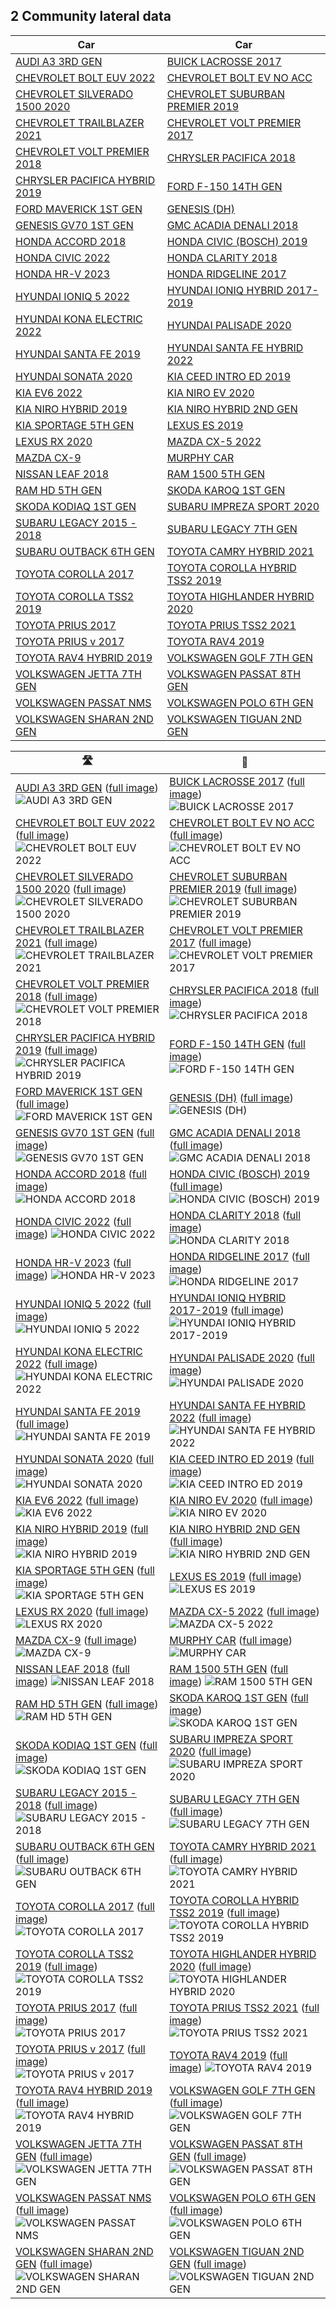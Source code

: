 
## 2 Community lateral data


| Car | Car |
|-|-|
| [AUDI A3 3RD GEN](https://github.com/twilsonco/openpilot/blob/log-info/data/2%20Community%20lateral%20data/./AUDI%20A3%203RD%20GEN.png?raw=true) |  [BUICK LACROSSE 2017](https://github.com/twilsonco/openpilot/blob/log-info/data/2%20Community%20lateral%20data/./BUICK%20LACROSSE%202017.png?raw=true) |
| [CHEVROLET BOLT EUV 2022](https://github.com/twilsonco/openpilot/blob/log-info/data/2%20Community%20lateral%20data/./CHEVROLET%20BOLT%20EUV%202022.png?raw=true) |  [CHEVROLET BOLT EV NO ACC](https://github.com/twilsonco/openpilot/blob/log-info/data/2%20Community%20lateral%20data/./CHEVROLET%20BOLT%20EV%20NO%20ACC.png?raw=true) |
| [CHEVROLET SILVERADO 1500 2020](https://github.com/twilsonco/openpilot/blob/log-info/data/2%20Community%20lateral%20data/./CHEVROLET%20SILVERADO%201500%202020.png?raw=true) |  [CHEVROLET SUBURBAN PREMIER 2019](https://github.com/twilsonco/openpilot/blob/log-info/data/2%20Community%20lateral%20data/./CHEVROLET%20SUBURBAN%20PREMIER%202019.png?raw=true) |
| [CHEVROLET TRAILBLAZER 2021](https://github.com/twilsonco/openpilot/blob/log-info/data/2%20Community%20lateral%20data/./CHEVROLET%20TRAILBLAZER%202021.png?raw=true) |  [CHEVROLET VOLT PREMIER 2017](https://github.com/twilsonco/openpilot/blob/log-info/data/2%20Community%20lateral%20data/./CHEVROLET%20VOLT%20PREMIER%202017.png?raw=true) |
| [CHEVROLET VOLT PREMIER 2018](https://github.com/twilsonco/openpilot/blob/log-info/data/2%20Community%20lateral%20data/./CHEVROLET%20VOLT%20PREMIER%202018.png?raw=true) |  [CHRYSLER PACIFICA 2018](https://github.com/twilsonco/openpilot/blob/log-info/data/2%20Community%20lateral%20data/./CHRYSLER%20PACIFICA%202018.png?raw=true) |
| [CHRYSLER PACIFICA HYBRID 2019](https://github.com/twilsonco/openpilot/blob/log-info/data/2%20Community%20lateral%20data/./CHRYSLER%20PACIFICA%20HYBRID%202019.png?raw=true) |  [FORD F-150 14TH GEN](https://github.com/twilsonco/openpilot/blob/log-info/data/2%20Community%20lateral%20data/./FORD%20F-150%2014TH%20GEN.png?raw=true) |
| [FORD MAVERICK 1ST GEN](https://github.com/twilsonco/openpilot/blob/log-info/data/2%20Community%20lateral%20data/./FORD%20MAVERICK%201ST%20GEN.png?raw=true) |  [GENESIS (DH)](https://github.com/twilsonco/openpilot/blob/log-info/data/2%20Community%20lateral%20data/./GENESIS%20(DH).png?raw=true) |
| [GENESIS GV70 1ST GEN](https://github.com/twilsonco/openpilot/blob/log-info/data/2%20Community%20lateral%20data/./GENESIS%20GV70%201ST%20GEN.png?raw=true) |  [GMC ACADIA DENALI 2018](https://github.com/twilsonco/openpilot/blob/log-info/data/2%20Community%20lateral%20data/./GMC%20ACADIA%20DENALI%202018.png?raw=true) |
| [HONDA ACCORD 2018](https://github.com/twilsonco/openpilot/blob/log-info/data/2%20Community%20lateral%20data/./HONDA%20ACCORD%202018.png?raw=true) |  [HONDA CIVIC (BOSCH) 2019](https://github.com/twilsonco/openpilot/blob/log-info/data/2%20Community%20lateral%20data/./HONDA%20CIVIC%20(BOSCH)%202019.png?raw=true) |
| [HONDA CIVIC 2022](https://github.com/twilsonco/openpilot/blob/log-info/data/2%20Community%20lateral%20data/./HONDA%20CIVIC%202022.png?raw=true) |  [HONDA CLARITY 2018](https://github.com/twilsonco/openpilot/blob/log-info/data/2%20Community%20lateral%20data/./HONDA%20CLARITY%202018.png?raw=true) |
| [HONDA HR-V 2023](https://github.com/twilsonco/openpilot/blob/log-info/data/2%20Community%20lateral%20data/./HONDA%20HR-V%202023.png?raw=true) |  [HONDA RIDGELINE 2017](https://github.com/twilsonco/openpilot/blob/log-info/data/2%20Community%20lateral%20data/./HONDA%20RIDGELINE%202017.png?raw=true) |
| [HYUNDAI IONIQ 5 2022](https://github.com/twilsonco/openpilot/blob/log-info/data/2%20Community%20lateral%20data/./HYUNDAI%20IONIQ%205%202022.png?raw=true) |  [HYUNDAI IONIQ HYBRID 2017-2019](https://github.com/twilsonco/openpilot/blob/log-info/data/2%20Community%20lateral%20data/./HYUNDAI%20IONIQ%20HYBRID%202017-2019.png?raw=true) |
| [HYUNDAI KONA ELECTRIC 2022](https://github.com/twilsonco/openpilot/blob/log-info/data/2%20Community%20lateral%20data/./HYUNDAI%20KONA%20ELECTRIC%202022.png?raw=true) |  [HYUNDAI PALISADE 2020](https://github.com/twilsonco/openpilot/blob/log-info/data/2%20Community%20lateral%20data/./HYUNDAI%20PALISADE%202020.png?raw=true) |
| [HYUNDAI SANTA FE 2019](https://github.com/twilsonco/openpilot/blob/log-info/data/2%20Community%20lateral%20data/./HYUNDAI%20SANTA%20FE%202019.png?raw=true) |  [HYUNDAI SANTA FE HYBRID 2022](https://github.com/twilsonco/openpilot/blob/log-info/data/2%20Community%20lateral%20data/./HYUNDAI%20SANTA%20FE%20HYBRID%202022.png?raw=true) |
| [HYUNDAI SONATA 2020](https://github.com/twilsonco/openpilot/blob/log-info/data/2%20Community%20lateral%20data/./HYUNDAI%20SONATA%202020.png?raw=true) |  [KIA CEED INTRO ED 2019](https://github.com/twilsonco/openpilot/blob/log-info/data/2%20Community%20lateral%20data/./KIA%20CEED%20INTRO%20ED%202019.png?raw=true) |
| [KIA EV6 2022](https://github.com/twilsonco/openpilot/blob/log-info/data/2%20Community%20lateral%20data/./KIA%20EV6%202022.png?raw=true) |  [KIA NIRO EV 2020](https://github.com/twilsonco/openpilot/blob/log-info/data/2%20Community%20lateral%20data/./KIA%20NIRO%20EV%202020.png?raw=true) |
| [KIA NIRO HYBRID 2019](https://github.com/twilsonco/openpilot/blob/log-info/data/2%20Community%20lateral%20data/./KIA%20NIRO%20HYBRID%202019.png?raw=true) |  [KIA NIRO HYBRID 2ND GEN](https://github.com/twilsonco/openpilot/blob/log-info/data/2%20Community%20lateral%20data/./KIA%20NIRO%20HYBRID%202ND%20GEN.png?raw=true) |
| [KIA SPORTAGE 5TH GEN](https://github.com/twilsonco/openpilot/blob/log-info/data/2%20Community%20lateral%20data/./KIA%20SPORTAGE%205TH%20GEN.png?raw=true) |  [LEXUS ES 2019](https://github.com/twilsonco/openpilot/blob/log-info/data/2%20Community%20lateral%20data/./LEXUS%20ES%202019.png?raw=true) |
| [LEXUS RX 2020](https://github.com/twilsonco/openpilot/blob/log-info/data/2%20Community%20lateral%20data/./LEXUS%20RX%202020.png?raw=true) |  [MAZDA CX-5 2022](https://github.com/twilsonco/openpilot/blob/log-info/data/2%20Community%20lateral%20data/./MAZDA%20CX-5%202022.png?raw=true) |
| [MAZDA CX-9](https://github.com/twilsonco/openpilot/blob/log-info/data/2%20Community%20lateral%20data/./MAZDA%20CX-9.png?raw=true) |  [MURPHY CAR](https://github.com/twilsonco/openpilot/blob/log-info/data/2%20Community%20lateral%20data/./MURPHY%20CAR.png?raw=true) |
| [NISSAN LEAF 2018](https://github.com/twilsonco/openpilot/blob/log-info/data/2%20Community%20lateral%20data/./NISSAN%20LEAF%202018.png?raw=true) |  [RAM 1500 5TH GEN](https://github.com/twilsonco/openpilot/blob/log-info/data/2%20Community%20lateral%20data/./RAM%201500%205TH%20GEN.png?raw=true) |
| [RAM HD 5TH GEN](https://github.com/twilsonco/openpilot/blob/log-info/data/2%20Community%20lateral%20data/./RAM%20HD%205TH%20GEN.png?raw=true) |  [SKODA KAROQ 1ST GEN](https://github.com/twilsonco/openpilot/blob/log-info/data/2%20Community%20lateral%20data/./SKODA%20KAROQ%201ST%20GEN.png?raw=true) |
| [SKODA KODIAQ 1ST GEN](https://github.com/twilsonco/openpilot/blob/log-info/data/2%20Community%20lateral%20data/./SKODA%20KODIAQ%201ST%20GEN.png?raw=true) |  [SUBARU IMPREZA SPORT 2020](https://github.com/twilsonco/openpilot/blob/log-info/data/2%20Community%20lateral%20data/./SUBARU%20IMPREZA%20SPORT%202020.png?raw=true) |
| [SUBARU LEGACY 2015 - 2018](https://github.com/twilsonco/openpilot/blob/log-info/data/2%20Community%20lateral%20data/./SUBARU%20LEGACY%202015%20-%202018.png?raw=true) |  [SUBARU LEGACY 7TH GEN](https://github.com/twilsonco/openpilot/blob/log-info/data/2%20Community%20lateral%20data/./SUBARU%20LEGACY%207TH%20GEN.png?raw=true) |
| [SUBARU OUTBACK 6TH GEN](https://github.com/twilsonco/openpilot/blob/log-info/data/2%20Community%20lateral%20data/./SUBARU%20OUTBACK%206TH%20GEN.png?raw=true) |  [TOYOTA CAMRY HYBRID 2021](https://github.com/twilsonco/openpilot/blob/log-info/data/2%20Community%20lateral%20data/./TOYOTA%20CAMRY%20HYBRID%202021.png?raw=true) |
| [TOYOTA COROLLA 2017](https://github.com/twilsonco/openpilot/blob/log-info/data/2%20Community%20lateral%20data/./TOYOTA%20COROLLA%202017.png?raw=true) |  [TOYOTA COROLLA HYBRID TSS2 2019](https://github.com/twilsonco/openpilot/blob/log-info/data/2%20Community%20lateral%20data/./TOYOTA%20COROLLA%20HYBRID%20TSS2%202019.png?raw=true) |
| [TOYOTA COROLLA TSS2 2019](https://github.com/twilsonco/openpilot/blob/log-info/data/2%20Community%20lateral%20data/./TOYOTA%20COROLLA%20TSS2%202019.png?raw=true) |  [TOYOTA HIGHLANDER HYBRID 2020](https://github.com/twilsonco/openpilot/blob/log-info/data/2%20Community%20lateral%20data/./TOYOTA%20HIGHLANDER%20HYBRID%202020.png?raw=true) |
| [TOYOTA PRIUS 2017](https://github.com/twilsonco/openpilot/blob/log-info/data/2%20Community%20lateral%20data/./TOYOTA%20PRIUS%202017.png?raw=true) |  [TOYOTA PRIUS TSS2 2021](https://github.com/twilsonco/openpilot/blob/log-info/data/2%20Community%20lateral%20data/./TOYOTA%20PRIUS%20TSS2%202021.png?raw=true) |
| [TOYOTA PRIUS v 2017](https://github.com/twilsonco/openpilot/blob/log-info/data/2%20Community%20lateral%20data/./TOYOTA%20PRIUS%20v%202017.png?raw=true) |  [TOYOTA RAV4 2019](https://github.com/twilsonco/openpilot/blob/log-info/data/2%20Community%20lateral%20data/./TOYOTA%20RAV4%202019.png?raw=true) |
| [TOYOTA RAV4 HYBRID 2019](https://github.com/twilsonco/openpilot/blob/log-info/data/2%20Community%20lateral%20data/./TOYOTA%20RAV4%20HYBRID%202019.png?raw=true) |  [VOLKSWAGEN GOLF 7TH GEN](https://github.com/twilsonco/openpilot/blob/log-info/data/2%20Community%20lateral%20data/./VOLKSWAGEN%20GOLF%207TH%20GEN.png?raw=true) |
| [VOLKSWAGEN JETTA 7TH GEN](https://github.com/twilsonco/openpilot/blob/log-info/data/2%20Community%20lateral%20data/./VOLKSWAGEN%20JETTA%207TH%20GEN.png?raw=true) |  [VOLKSWAGEN PASSAT 8TH GEN](https://github.com/twilsonco/openpilot/blob/log-info/data/2%20Community%20lateral%20data/./VOLKSWAGEN%20PASSAT%208TH%20GEN.png?raw=true) |
| [VOLKSWAGEN PASSAT NMS](https://github.com/twilsonco/openpilot/blob/log-info/data/2%20Community%20lateral%20data/./VOLKSWAGEN%20PASSAT%20NMS.png?raw=true) |  [VOLKSWAGEN POLO 6TH GEN](https://github.com/twilsonco/openpilot/blob/log-info/data/2%20Community%20lateral%20data/./VOLKSWAGEN%20POLO%206TH%20GEN.png?raw=true) |
| [VOLKSWAGEN SHARAN 2ND GEN](https://github.com/twilsonco/openpilot/blob/log-info/data/2%20Community%20lateral%20data/./VOLKSWAGEN%20SHARAN%202ND%20GEN.png?raw=true) |  [VOLKSWAGEN TIGUAN 2ND GEN](https://github.com/twilsonco/openpilot/blob/log-info/data/2%20Community%20lateral%20data/./VOLKSWAGEN%20TIGUAN%202ND%20GEN.png?raw=true) |


| 🛣️ | 🚗 |
| --- | --- |
| [AUDI A3 3RD GEN](#table-of-contents) ([full image](https://github.com/twilsonco/openpilot/blob/log-info/data/2%20Community%20lateral%20data/./AUDI%20A3%203RD%20GEN.png?raw=true)) ![AUDI A3 3RD GEN](https://github.com/twilsonco/openpilot/blob/log-info/thumbnails/./AUDI%20A3%203RD%20GEN_thumbnail.jpg?raw=true)| [BUICK LACROSSE 2017](#table-of-contents) ([full image](https://github.com/twilsonco/openpilot/blob/log-info/data/2%20Community%20lateral%20data/./BUICK%20LACROSSE%202017.png?raw=true)) ![BUICK LACROSSE 2017](https://github.com/twilsonco/openpilot/blob/log-info/thumbnails/./BUICK%20LACROSSE%202017_thumbnail.jpg?raw=true)|
| [CHEVROLET BOLT EUV 2022](#table-of-contents) ([full image](https://github.com/twilsonco/openpilot/blob/log-info/data/2%20Community%20lateral%20data/./CHEVROLET%20BOLT%20EUV%202022.png?raw=true)) ![CHEVROLET BOLT EUV 2022](https://github.com/twilsonco/openpilot/blob/log-info/thumbnails/./CHEVROLET%20BOLT%20EUV%202022_thumbnail.jpg?raw=true)| [CHEVROLET BOLT EV NO ACC](#table-of-contents) ([full image](https://github.com/twilsonco/openpilot/blob/log-info/data/2%20Community%20lateral%20data/./CHEVROLET%20BOLT%20EV%20NO%20ACC.png?raw=true)) ![CHEVROLET BOLT EV NO ACC](https://github.com/twilsonco/openpilot/blob/log-info/thumbnails/./CHEVROLET%20BOLT%20EV%20NO%20ACC_thumbnail.jpg?raw=true)|
| [CHEVROLET SILVERADO 1500 2020](#table-of-contents) ([full image](https://github.com/twilsonco/openpilot/blob/log-info/data/2%20Community%20lateral%20data/./CHEVROLET%20SILVERADO%201500%202020.png?raw=true)) ![CHEVROLET SILVERADO 1500 2020](https://github.com/twilsonco/openpilot/blob/log-info/thumbnails/./CHEVROLET%20SILVERADO%201500%202020_thumbnail.jpg?raw=true)| [CHEVROLET SUBURBAN PREMIER 2019](#table-of-contents) ([full image](https://github.com/twilsonco/openpilot/blob/log-info/data/2%20Community%20lateral%20data/./CHEVROLET%20SUBURBAN%20PREMIER%202019.png?raw=true)) ![CHEVROLET SUBURBAN PREMIER 2019](https://github.com/twilsonco/openpilot/blob/log-info/thumbnails/./CHEVROLET%20SUBURBAN%20PREMIER%202019_thumbnail.jpg?raw=true)|
| [CHEVROLET TRAILBLAZER 2021](#table-of-contents) ([full image](https://github.com/twilsonco/openpilot/blob/log-info/data/2%20Community%20lateral%20data/./CHEVROLET%20TRAILBLAZER%202021.png?raw=true)) ![CHEVROLET TRAILBLAZER 2021](https://github.com/twilsonco/openpilot/blob/log-info/thumbnails/./CHEVROLET%20TRAILBLAZER%202021_thumbnail.jpg?raw=true)| [CHEVROLET VOLT PREMIER 2017](#table-of-contents) ([full image](https://github.com/twilsonco/openpilot/blob/log-info/data/2%20Community%20lateral%20data/./CHEVROLET%20VOLT%20PREMIER%202017.png?raw=true)) ![CHEVROLET VOLT PREMIER 2017](https://github.com/twilsonco/openpilot/blob/log-info/thumbnails/./CHEVROLET%20VOLT%20PREMIER%202017_thumbnail.jpg?raw=true)|
| [CHEVROLET VOLT PREMIER 2018](#table-of-contents) ([full image](https://github.com/twilsonco/openpilot/blob/log-info/data/2%20Community%20lateral%20data/./CHEVROLET%20VOLT%20PREMIER%202018.png?raw=true)) ![CHEVROLET VOLT PREMIER 2018](https://github.com/twilsonco/openpilot/blob/log-info/thumbnails/./CHEVROLET%20VOLT%20PREMIER%202018_thumbnail.jpg?raw=true)| [CHRYSLER PACIFICA 2018](#table-of-contents) ([full image](https://github.com/twilsonco/openpilot/blob/log-info/data/2%20Community%20lateral%20data/./CHRYSLER%20PACIFICA%202018.png?raw=true)) ![CHRYSLER PACIFICA 2018](https://github.com/twilsonco/openpilot/blob/log-info/thumbnails/./CHRYSLER%20PACIFICA%202018_thumbnail.jpg?raw=true)|
| [CHRYSLER PACIFICA HYBRID 2019](#table-of-contents) ([full image](https://github.com/twilsonco/openpilot/blob/log-info/data/2%20Community%20lateral%20data/./CHRYSLER%20PACIFICA%20HYBRID%202019.png?raw=true)) ![CHRYSLER PACIFICA HYBRID 2019](https://github.com/twilsonco/openpilot/blob/log-info/thumbnails/./CHRYSLER%20PACIFICA%20HYBRID%202019_thumbnail.jpg?raw=true)| [FORD F-150 14TH GEN](#table-of-contents) ([full image](https://github.com/twilsonco/openpilot/blob/log-info/data/2%20Community%20lateral%20data/./FORD%20F-150%2014TH%20GEN.png?raw=true)) ![FORD F-150 14TH GEN](https://github.com/twilsonco/openpilot/blob/log-info/thumbnails/./FORD%20F-150%2014TH%20GEN_thumbnail.jpg?raw=true)|
| [FORD MAVERICK 1ST GEN](#table-of-contents) ([full image](https://github.com/twilsonco/openpilot/blob/log-info/data/2%20Community%20lateral%20data/./FORD%20MAVERICK%201ST%20GEN.png?raw=true)) ![FORD MAVERICK 1ST GEN](https://github.com/twilsonco/openpilot/blob/log-info/thumbnails/./FORD%20MAVERICK%201ST%20GEN_thumbnail.jpg?raw=true)| [GENESIS (DH)](#table-of-contents) ([full image](https://github.com/twilsonco/openpilot/blob/log-info/data/2%20Community%20lateral%20data/./GENESIS%20(DH).png?raw=true)) ![GENESIS (DH)](https://github.com/twilsonco/openpilot/blob/log-info/thumbnails/./GENESIS%20(DH)_thumbnail.jpg?raw=true)|
| [GENESIS GV70 1ST GEN](#table-of-contents) ([full image](https://github.com/twilsonco/openpilot/blob/log-info/data/2%20Community%20lateral%20data/./GENESIS%20GV70%201ST%20GEN.png?raw=true)) ![GENESIS GV70 1ST GEN](https://github.com/twilsonco/openpilot/blob/log-info/thumbnails/./GENESIS%20GV70%201ST%20GEN_thumbnail.jpg?raw=true)| [GMC ACADIA DENALI 2018](#table-of-contents) ([full image](https://github.com/twilsonco/openpilot/blob/log-info/data/2%20Community%20lateral%20data/./GMC%20ACADIA%20DENALI%202018.png?raw=true)) ![GMC ACADIA DENALI 2018](https://github.com/twilsonco/openpilot/blob/log-info/thumbnails/./GMC%20ACADIA%20DENALI%202018_thumbnail.jpg?raw=true)|
| [HONDA ACCORD 2018](#table-of-contents) ([full image](https://github.com/twilsonco/openpilot/blob/log-info/data/2%20Community%20lateral%20data/./HONDA%20ACCORD%202018.png?raw=true)) ![HONDA ACCORD 2018](https://github.com/twilsonco/openpilot/blob/log-info/thumbnails/./HONDA%20ACCORD%202018_thumbnail.jpg?raw=true)| [HONDA CIVIC (BOSCH) 2019](#table-of-contents) ([full image](https://github.com/twilsonco/openpilot/blob/log-info/data/2%20Community%20lateral%20data/./HONDA%20CIVIC%20(BOSCH)%202019.png?raw=true)) ![HONDA CIVIC (BOSCH) 2019](https://github.com/twilsonco/openpilot/blob/log-info/thumbnails/./HONDA%20CIVIC%20(BOSCH)%202019_thumbnail.jpg?raw=true)|
| [HONDA CIVIC 2022](#table-of-contents) ([full image](https://github.com/twilsonco/openpilot/blob/log-info/data/2%20Community%20lateral%20data/./HONDA%20CIVIC%202022.png?raw=true)) ![HONDA CIVIC 2022](https://github.com/twilsonco/openpilot/blob/log-info/thumbnails/./HONDA%20CIVIC%202022_thumbnail.jpg?raw=true)| [HONDA CLARITY 2018](#table-of-contents) ([full image](https://github.com/twilsonco/openpilot/blob/log-info/data/2%20Community%20lateral%20data/./HONDA%20CLARITY%202018.png?raw=true)) ![HONDA CLARITY 2018](https://github.com/twilsonco/openpilot/blob/log-info/thumbnails/./HONDA%20CLARITY%202018_thumbnail.jpg?raw=true)|
| [HONDA HR-V 2023](#table-of-contents) ([full image](https://github.com/twilsonco/openpilot/blob/log-info/data/2%20Community%20lateral%20data/./HONDA%20HR-V%202023.png?raw=true)) ![HONDA HR-V 2023](https://github.com/twilsonco/openpilot/blob/log-info/thumbnails/./HONDA%20HR-V%202023_thumbnail.jpg?raw=true)| [HONDA RIDGELINE 2017](#table-of-contents) ([full image](https://github.com/twilsonco/openpilot/blob/log-info/data/2%20Community%20lateral%20data/./HONDA%20RIDGELINE%202017.png?raw=true)) ![HONDA RIDGELINE 2017](https://github.com/twilsonco/openpilot/blob/log-info/thumbnails/./HONDA%20RIDGELINE%202017_thumbnail.jpg?raw=true)|
| [HYUNDAI IONIQ 5 2022](#table-of-contents) ([full image](https://github.com/twilsonco/openpilot/blob/log-info/data/2%20Community%20lateral%20data/./HYUNDAI%20IONIQ%205%202022.png?raw=true)) ![HYUNDAI IONIQ 5 2022](https://github.com/twilsonco/openpilot/blob/log-info/thumbnails/./HYUNDAI%20IONIQ%205%202022_thumbnail.jpg?raw=true)| [HYUNDAI IONIQ HYBRID 2017-2019](#table-of-contents) ([full image](https://github.com/twilsonco/openpilot/blob/log-info/data/2%20Community%20lateral%20data/./HYUNDAI%20IONIQ%20HYBRID%202017-2019.png?raw=true)) ![HYUNDAI IONIQ HYBRID 2017-2019](https://github.com/twilsonco/openpilot/blob/log-info/thumbnails/./HYUNDAI%20IONIQ%20HYBRID%202017-2019_thumbnail.jpg?raw=true)|
| [HYUNDAI KONA ELECTRIC 2022](#table-of-contents) ([full image](https://github.com/twilsonco/openpilot/blob/log-info/data/2%20Community%20lateral%20data/./HYUNDAI%20KONA%20ELECTRIC%202022.png?raw=true)) ![HYUNDAI KONA ELECTRIC 2022](https://github.com/twilsonco/openpilot/blob/log-info/thumbnails/./HYUNDAI%20KONA%20ELECTRIC%202022_thumbnail.jpg?raw=true)| [HYUNDAI PALISADE 2020](#table-of-contents) ([full image](https://github.com/twilsonco/openpilot/blob/log-info/data/2%20Community%20lateral%20data/./HYUNDAI%20PALISADE%202020.png?raw=true)) ![HYUNDAI PALISADE 2020](https://github.com/twilsonco/openpilot/blob/log-info/thumbnails/./HYUNDAI%20PALISADE%202020_thumbnail.jpg?raw=true)|
| [HYUNDAI SANTA FE 2019](#table-of-contents) ([full image](https://github.com/twilsonco/openpilot/blob/log-info/data/2%20Community%20lateral%20data/./HYUNDAI%20SANTA%20FE%202019.png?raw=true)) ![HYUNDAI SANTA FE 2019](https://github.com/twilsonco/openpilot/blob/log-info/thumbnails/./HYUNDAI%20SANTA%20FE%202019_thumbnail.jpg?raw=true)| [HYUNDAI SANTA FE HYBRID 2022](#table-of-contents) ([full image](https://github.com/twilsonco/openpilot/blob/log-info/data/2%20Community%20lateral%20data/./HYUNDAI%20SANTA%20FE%20HYBRID%202022.png?raw=true)) ![HYUNDAI SANTA FE HYBRID 2022](https://github.com/twilsonco/openpilot/blob/log-info/thumbnails/./HYUNDAI%20SANTA%20FE%20HYBRID%202022_thumbnail.jpg?raw=true)|
| [HYUNDAI SONATA 2020](#table-of-contents) ([full image](https://github.com/twilsonco/openpilot/blob/log-info/data/2%20Community%20lateral%20data/./HYUNDAI%20SONATA%202020.png?raw=true)) ![HYUNDAI SONATA 2020](https://github.com/twilsonco/openpilot/blob/log-info/thumbnails/./HYUNDAI%20SONATA%202020_thumbnail.jpg?raw=true)| [KIA CEED INTRO ED 2019](#table-of-contents) ([full image](https://github.com/twilsonco/openpilot/blob/log-info/data/2%20Community%20lateral%20data/./KIA%20CEED%20INTRO%20ED%202019.png?raw=true)) ![KIA CEED INTRO ED 2019](https://github.com/twilsonco/openpilot/blob/log-info/thumbnails/./KIA%20CEED%20INTRO%20ED%202019_thumbnail.jpg?raw=true)|
| [KIA EV6 2022](#table-of-contents) ([full image](https://github.com/twilsonco/openpilot/blob/log-info/data/2%20Community%20lateral%20data/./KIA%20EV6%202022.png?raw=true)) ![KIA EV6 2022](https://github.com/twilsonco/openpilot/blob/log-info/thumbnails/./KIA%20EV6%202022_thumbnail.jpg?raw=true)| [KIA NIRO EV 2020](#table-of-contents) ([full image](https://github.com/twilsonco/openpilot/blob/log-info/data/2%20Community%20lateral%20data/./KIA%20NIRO%20EV%202020.png?raw=true)) ![KIA NIRO EV 2020](https://github.com/twilsonco/openpilot/blob/log-info/thumbnails/./KIA%20NIRO%20EV%202020_thumbnail.jpg?raw=true)|
| [KIA NIRO HYBRID 2019](#table-of-contents) ([full image](https://github.com/twilsonco/openpilot/blob/log-info/data/2%20Community%20lateral%20data/./KIA%20NIRO%20HYBRID%202019.png?raw=true)) ![KIA NIRO HYBRID 2019](https://github.com/twilsonco/openpilot/blob/log-info/thumbnails/./KIA%20NIRO%20HYBRID%202019_thumbnail.jpg?raw=true)| [KIA NIRO HYBRID 2ND GEN](#table-of-contents) ([full image](https://github.com/twilsonco/openpilot/blob/log-info/data/2%20Community%20lateral%20data/./KIA%20NIRO%20HYBRID%202ND%20GEN.png?raw=true)) ![KIA NIRO HYBRID 2ND GEN](https://github.com/twilsonco/openpilot/blob/log-info/thumbnails/./KIA%20NIRO%20HYBRID%202ND%20GEN_thumbnail.jpg?raw=true)|
| [KIA SPORTAGE 5TH GEN](#table-of-contents) ([full image](https://github.com/twilsonco/openpilot/blob/log-info/data/2%20Community%20lateral%20data/./KIA%20SPORTAGE%205TH%20GEN.png?raw=true)) ![KIA SPORTAGE 5TH GEN](https://github.com/twilsonco/openpilot/blob/log-info/thumbnails/./KIA%20SPORTAGE%205TH%20GEN_thumbnail.jpg?raw=true)| [LEXUS ES 2019](#table-of-contents) ([full image](https://github.com/twilsonco/openpilot/blob/log-info/data/2%20Community%20lateral%20data/./LEXUS%20ES%202019.png?raw=true)) ![LEXUS ES 2019](https://github.com/twilsonco/openpilot/blob/log-info/thumbnails/./LEXUS%20ES%202019_thumbnail.jpg?raw=true)|
| [LEXUS RX 2020](#table-of-contents) ([full image](https://github.com/twilsonco/openpilot/blob/log-info/data/2%20Community%20lateral%20data/./LEXUS%20RX%202020.png?raw=true)) ![LEXUS RX 2020](https://github.com/twilsonco/openpilot/blob/log-info/thumbnails/./LEXUS%20RX%202020_thumbnail.jpg?raw=true)| [MAZDA CX-5 2022](#table-of-contents) ([full image](https://github.com/twilsonco/openpilot/blob/log-info/data/2%20Community%20lateral%20data/./MAZDA%20CX-5%202022.png?raw=true)) ![MAZDA CX-5 2022](https://github.com/twilsonco/openpilot/blob/log-info/thumbnails/./MAZDA%20CX-5%202022_thumbnail.jpg?raw=true)|
| [MAZDA CX-9](#table-of-contents) ([full image](https://github.com/twilsonco/openpilot/blob/log-info/data/2%20Community%20lateral%20data/./MAZDA%20CX-9.png?raw=true)) ![MAZDA CX-9](https://github.com/twilsonco/openpilot/blob/log-info/thumbnails/./MAZDA%20CX-9_thumbnail.jpg?raw=true)| [MURPHY CAR](#table-of-contents) ([full image](https://github.com/twilsonco/openpilot/blob/log-info/data/2%20Community%20lateral%20data/./MURPHY%20CAR.png?raw=true)) ![MURPHY CAR](https://github.com/twilsonco/openpilot/blob/log-info/thumbnails/./MURPHY%20CAR_thumbnail.jpg?raw=true)|
| [NISSAN LEAF 2018](#table-of-contents) ([full image](https://github.com/twilsonco/openpilot/blob/log-info/data/2%20Community%20lateral%20data/./NISSAN%20LEAF%202018.png?raw=true)) ![NISSAN LEAF 2018](https://github.com/twilsonco/openpilot/blob/log-info/thumbnails/./NISSAN%20LEAF%202018_thumbnail.jpg?raw=true)| [RAM 1500 5TH GEN](#table-of-contents) ([full image](https://github.com/twilsonco/openpilot/blob/log-info/data/2%20Community%20lateral%20data/./RAM%201500%205TH%20GEN.png?raw=true)) ![RAM 1500 5TH GEN](https://github.com/twilsonco/openpilot/blob/log-info/thumbnails/./RAM%201500%205TH%20GEN_thumbnail.jpg?raw=true)|
| [RAM HD 5TH GEN](#table-of-contents) ([full image](https://github.com/twilsonco/openpilot/blob/log-info/data/2%20Community%20lateral%20data/./RAM%20HD%205TH%20GEN.png?raw=true)) ![RAM HD 5TH GEN](https://github.com/twilsonco/openpilot/blob/log-info/thumbnails/./RAM%20HD%205TH%20GEN_thumbnail.jpg?raw=true)| [SKODA KAROQ 1ST GEN](#table-of-contents) ([full image](https://github.com/twilsonco/openpilot/blob/log-info/data/2%20Community%20lateral%20data/./SKODA%20KAROQ%201ST%20GEN.png?raw=true)) ![SKODA KAROQ 1ST GEN](https://github.com/twilsonco/openpilot/blob/log-info/thumbnails/./SKODA%20KAROQ%201ST%20GEN_thumbnail.jpg?raw=true)|
| [SKODA KODIAQ 1ST GEN](#table-of-contents) ([full image](https://github.com/twilsonco/openpilot/blob/log-info/data/2%20Community%20lateral%20data/./SKODA%20KODIAQ%201ST%20GEN.png?raw=true)) ![SKODA KODIAQ 1ST GEN](https://github.com/twilsonco/openpilot/blob/log-info/thumbnails/./SKODA%20KODIAQ%201ST%20GEN_thumbnail.jpg?raw=true)| [SUBARU IMPREZA SPORT 2020](#table-of-contents) ([full image](https://github.com/twilsonco/openpilot/blob/log-info/data/2%20Community%20lateral%20data/./SUBARU%20IMPREZA%20SPORT%202020.png?raw=true)) ![SUBARU IMPREZA SPORT 2020](https://github.com/twilsonco/openpilot/blob/log-info/thumbnails/./SUBARU%20IMPREZA%20SPORT%202020_thumbnail.jpg?raw=true)|
| [SUBARU LEGACY 2015 - 2018](#table-of-contents) ([full image](https://github.com/twilsonco/openpilot/blob/log-info/data/2%20Community%20lateral%20data/./SUBARU%20LEGACY%202015%20-%202018.png?raw=true)) ![SUBARU LEGACY 2015 - 2018](https://github.com/twilsonco/openpilot/blob/log-info/thumbnails/./SUBARU%20LEGACY%202015%20-%202018_thumbnail.jpg?raw=true)| [SUBARU LEGACY 7TH GEN](#table-of-contents) ([full image](https://github.com/twilsonco/openpilot/blob/log-info/data/2%20Community%20lateral%20data/./SUBARU%20LEGACY%207TH%20GEN.png?raw=true)) ![SUBARU LEGACY 7TH GEN](https://github.com/twilsonco/openpilot/blob/log-info/thumbnails/./SUBARU%20LEGACY%207TH%20GEN_thumbnail.jpg?raw=true)|
| [SUBARU OUTBACK 6TH GEN](#table-of-contents) ([full image](https://github.com/twilsonco/openpilot/blob/log-info/data/2%20Community%20lateral%20data/./SUBARU%20OUTBACK%206TH%20GEN.png?raw=true)) ![SUBARU OUTBACK 6TH GEN](https://github.com/twilsonco/openpilot/blob/log-info/thumbnails/./SUBARU%20OUTBACK%206TH%20GEN_thumbnail.jpg?raw=true)| [TOYOTA CAMRY HYBRID 2021](#table-of-contents) ([full image](https://github.com/twilsonco/openpilot/blob/log-info/data/2%20Community%20lateral%20data/./TOYOTA%20CAMRY%20HYBRID%202021.png?raw=true)) ![TOYOTA CAMRY HYBRID 2021](https://github.com/twilsonco/openpilot/blob/log-info/thumbnails/./TOYOTA%20CAMRY%20HYBRID%202021_thumbnail.jpg?raw=true)|
| [TOYOTA COROLLA 2017](#table-of-contents) ([full image](https://github.com/twilsonco/openpilot/blob/log-info/data/2%20Community%20lateral%20data/./TOYOTA%20COROLLA%202017.png?raw=true)) ![TOYOTA COROLLA 2017](https://github.com/twilsonco/openpilot/blob/log-info/thumbnails/./TOYOTA%20COROLLA%202017_thumbnail.jpg?raw=true)| [TOYOTA COROLLA HYBRID TSS2 2019](#table-of-contents) ([full image](https://github.com/twilsonco/openpilot/blob/log-info/data/2%20Community%20lateral%20data/./TOYOTA%20COROLLA%20HYBRID%20TSS2%202019.png?raw=true)) ![TOYOTA COROLLA HYBRID TSS2 2019](https://github.com/twilsonco/openpilot/blob/log-info/thumbnails/./TOYOTA%20COROLLA%20HYBRID%20TSS2%202019_thumbnail.jpg?raw=true)|
| [TOYOTA COROLLA TSS2 2019](#table-of-contents) ([full image](https://github.com/twilsonco/openpilot/blob/log-info/data/2%20Community%20lateral%20data/./TOYOTA%20COROLLA%20TSS2%202019.png?raw=true)) ![TOYOTA COROLLA TSS2 2019](https://github.com/twilsonco/openpilot/blob/log-info/thumbnails/./TOYOTA%20COROLLA%20TSS2%202019_thumbnail.jpg?raw=true)| [TOYOTA HIGHLANDER HYBRID 2020](#table-of-contents) ([full image](https://github.com/twilsonco/openpilot/blob/log-info/data/2%20Community%20lateral%20data/./TOYOTA%20HIGHLANDER%20HYBRID%202020.png?raw=true)) ![TOYOTA HIGHLANDER HYBRID 2020](https://github.com/twilsonco/openpilot/blob/log-info/thumbnails/./TOYOTA%20HIGHLANDER%20HYBRID%202020_thumbnail.jpg?raw=true)|
| [TOYOTA PRIUS 2017](#table-of-contents) ([full image](https://github.com/twilsonco/openpilot/blob/log-info/data/2%20Community%20lateral%20data/./TOYOTA%20PRIUS%202017.png?raw=true)) ![TOYOTA PRIUS 2017](https://github.com/twilsonco/openpilot/blob/log-info/thumbnails/./TOYOTA%20PRIUS%202017_thumbnail.jpg?raw=true)| [TOYOTA PRIUS TSS2 2021](#table-of-contents) ([full image](https://github.com/twilsonco/openpilot/blob/log-info/data/2%20Community%20lateral%20data/./TOYOTA%20PRIUS%20TSS2%202021.png?raw=true)) ![TOYOTA PRIUS TSS2 2021](https://github.com/twilsonco/openpilot/blob/log-info/thumbnails/./TOYOTA%20PRIUS%20TSS2%202021_thumbnail.jpg?raw=true)|
| [TOYOTA PRIUS v 2017](#table-of-contents) ([full image](https://github.com/twilsonco/openpilot/blob/log-info/data/2%20Community%20lateral%20data/./TOYOTA%20PRIUS%20v%202017.png?raw=true)) ![TOYOTA PRIUS v 2017](https://github.com/twilsonco/openpilot/blob/log-info/thumbnails/./TOYOTA%20PRIUS%20v%202017_thumbnail.jpg?raw=true)| [TOYOTA RAV4 2019](#table-of-contents) ([full image](https://github.com/twilsonco/openpilot/blob/log-info/data/2%20Community%20lateral%20data/./TOYOTA%20RAV4%202019.png?raw=true)) ![TOYOTA RAV4 2019](https://github.com/twilsonco/openpilot/blob/log-info/thumbnails/./TOYOTA%20RAV4%202019_thumbnail.jpg?raw=true)|
| [TOYOTA RAV4 HYBRID 2019](#table-of-contents) ([full image](https://github.com/twilsonco/openpilot/blob/log-info/data/2%20Community%20lateral%20data/./TOYOTA%20RAV4%20HYBRID%202019.png?raw=true)) ![TOYOTA RAV4 HYBRID 2019](https://github.com/twilsonco/openpilot/blob/log-info/thumbnails/./TOYOTA%20RAV4%20HYBRID%202019_thumbnail.jpg?raw=true)| [VOLKSWAGEN GOLF 7TH GEN](#table-of-contents) ([full image](https://github.com/twilsonco/openpilot/blob/log-info/data/2%20Community%20lateral%20data/./VOLKSWAGEN%20GOLF%207TH%20GEN.png?raw=true)) ![VOLKSWAGEN GOLF 7TH GEN](https://github.com/twilsonco/openpilot/blob/log-info/thumbnails/./VOLKSWAGEN%20GOLF%207TH%20GEN_thumbnail.jpg?raw=true)|
| [VOLKSWAGEN JETTA 7TH GEN](#table-of-contents) ([full image](https://github.com/twilsonco/openpilot/blob/log-info/data/2%20Community%20lateral%20data/./VOLKSWAGEN%20JETTA%207TH%20GEN.png?raw=true)) ![VOLKSWAGEN JETTA 7TH GEN](https://github.com/twilsonco/openpilot/blob/log-info/thumbnails/./VOLKSWAGEN%20JETTA%207TH%20GEN_thumbnail.jpg?raw=true)| [VOLKSWAGEN PASSAT 8TH GEN](#table-of-contents) ([full image](https://github.com/twilsonco/openpilot/blob/log-info/data/2%20Community%20lateral%20data/./VOLKSWAGEN%20PASSAT%208TH%20GEN.png?raw=true)) ![VOLKSWAGEN PASSAT 8TH GEN](https://github.com/twilsonco/openpilot/blob/log-info/thumbnails/./VOLKSWAGEN%20PASSAT%208TH%20GEN_thumbnail.jpg?raw=true)|
| [VOLKSWAGEN PASSAT NMS](#table-of-contents) ([full image](https://github.com/twilsonco/openpilot/blob/log-info/data/2%20Community%20lateral%20data/./VOLKSWAGEN%20PASSAT%20NMS.png?raw=true)) ![VOLKSWAGEN PASSAT NMS](https://github.com/twilsonco/openpilot/blob/log-info/thumbnails/./VOLKSWAGEN%20PASSAT%20NMS_thumbnail.jpg?raw=true)| [VOLKSWAGEN POLO 6TH GEN](#table-of-contents) ([full image](https://github.com/twilsonco/openpilot/blob/log-info/data/2%20Community%20lateral%20data/./VOLKSWAGEN%20POLO%206TH%20GEN.png?raw=true)) ![VOLKSWAGEN POLO 6TH GEN](https://github.com/twilsonco/openpilot/blob/log-info/thumbnails/./VOLKSWAGEN%20POLO%206TH%20GEN_thumbnail.jpg?raw=true)|
| [VOLKSWAGEN SHARAN 2ND GEN](#table-of-contents) ([full image](https://github.com/twilsonco/openpilot/blob/log-info/data/2%20Community%20lateral%20data/./VOLKSWAGEN%20SHARAN%202ND%20GEN.png?raw=true)) ![VOLKSWAGEN SHARAN 2ND GEN](https://github.com/twilsonco/openpilot/blob/log-info/thumbnails/./VOLKSWAGEN%20SHARAN%202ND%20GEN_thumbnail.jpg?raw=true)| [VOLKSWAGEN TIGUAN 2ND GEN](#table-of-contents) ([full image](https://github.com/twilsonco/openpilot/blob/log-info/data/2%20Community%20lateral%20data/./VOLKSWAGEN%20TIGUAN%202ND%20GEN.png?raw=true)) ![VOLKSWAGEN TIGUAN 2ND GEN](https://github.com/twilsonco/openpilot/blob/log-info/thumbnails/./VOLKSWAGEN%20TIGUAN%202ND%20GEN_thumbnail.jpg?raw=true)|

